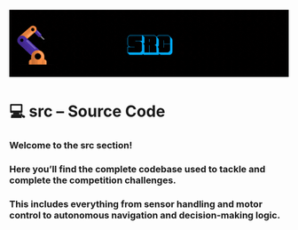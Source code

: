 ![GIF](D2%20ROBOTICS%20-%20SRC.gif)

# 💻 src – Source Code

### Welcome to the **src** section!  
### Here you’ll find the complete codebase used to tackle and complete the competition challenges.  
### This includes everything from sensor handling and motor control to autonomous navigation and decision-making logic.

